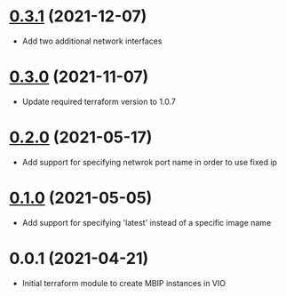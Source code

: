 # [0.3.1](https://gitswarm.f5net.com/terraform/modules/openstack/mbip/-/compare/v0.3.0...v0.3.1) (2021-12-07)
- Add two additional network interfaces

# [0.3.0](https://gitswarm.f5net.com/terraform/modules/openstack/mbip/-/compare/v0.2.0...v0.3.0) (2021-11-07)
- Update required terraform version to 1.0.7

# [0.2.0](https://gitswarm.f5net.com/terraform/modules/openstack/mbip/-/compare/v0.1.0...v0.2.0) (2021-05-17)
- Add support for specifying netwrok port name in order to use fixed ip

# [0.1.0](https://gitswarm.f5net.com/terraform/modules/openstack/mbip/-/compare/v0.0.1...v0.1.0) (2021-05-05)
- Add support for specifying 'latest' instead of a specific image name

# 0.0.1 (2021-04-21)
- Initial terraform module to create MBIP instances in VIO
